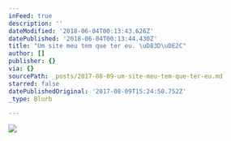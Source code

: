 ```yaml
---
inFeed: true
description: ''
dateModified: '2018-06-04T00:13:43.626Z'
datePublished: '2018-06-04T00:13:44.430Z'
title: "Um site meu tem que ter eu. \uD83D\uDE2C"
author: []
publisher: {}
via: {}
sourcePath: _posts/2017-08-09-um-site-meu-tem-que-ter-eu.md
starred: false
datePublishedOriginal: '2017-08-09T15:24:50.752Z'
_type: Blurb

---
```

![](https://the-grid-user-content.s3-us-west-2.amazonaws.com/7a1a0d81-7854-48be-ba6d-1b4540347194.jpg)